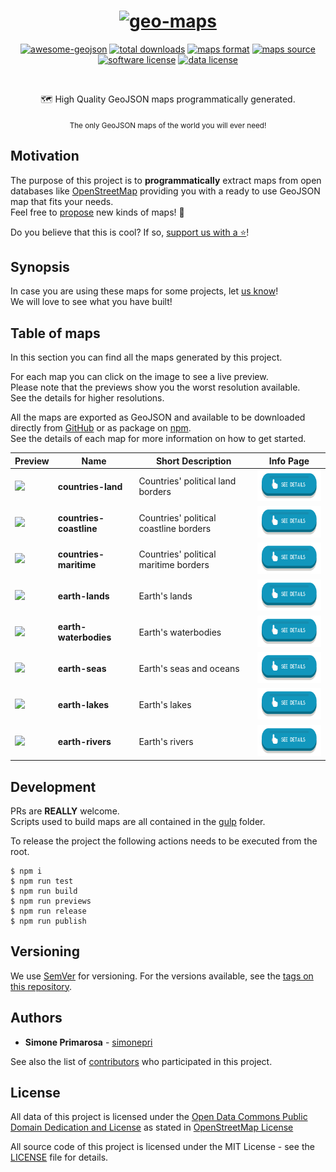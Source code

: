 <h1 align="center">
  <a href="https://github.com/simonepri/geo-maps"><img src="https://raw.githubusercontent.com/simonepri/geo-maps/next/media/geo-maps.jpg" alt="geo-maps" /></a>
</h1>
<p align="center">
  <a href="https://github.com/tmcw/awesome-geojson"><img src="https://awesome.re/mentioned-badge.svg" alt="awesome-geojson" /></a>
  <a href="https://github.com/simonepri/geo-maps/releases"><img src="https://img.shields.io/github/tag/simonepri/geo-maps.svg" alt="total downloads" /></a>
  <a href="http://geojson.org/"><img src="https://img.shields.io/badge/format-GeoJSON-e67e22.svg" alt="maps format" /></a>
  <a href="http://www.openstreetmap.org/"><img src="https://img.shields.io/badge/source-OSM-2ecc71.svg" alt="maps source" /></a>
  <a href="LICENSE"><img src="https://img.shields.io/github/license/simonepri/geo-maps.svg" alt="software license" /></a>
  <a href="https://opendatacommons.org/licenses/odbl/1.0/"><img src="https://img.shields.io/badge/license-ODbL-2980b9.svg" alt="data license" /></a>
</p>
<br />
<p align="center">
  🗺 High Quality GeoJSON maps programmatically generated.
</p>
<p align="center">
  <sub>
    The only GeoJSON maps of the world you will ever need!
  </sub>
</p>

## Motivation
The purpose of this project is to **programmatically** extract maps from open
databases like [OpenStreetMap](https://www.openstreetmap.org) providing you
with a ready to use GeoJSON map that fits your needs.  
Feel free to [propose](https://github.com/simonepri/geo-maps/issues) new kinds of maps! 🎉  

Do you believe that this is cool? If so, <a href="#start-of-content">support us with a ⭐️</a>!

## Synopsis

In case you are using these maps for some projects, let [us know](https://github.com/simonepri/geo-maps/issues)!  
We will love to see what you have built!

## Table of maps
In this section you can find all the maps generated by this project.  

For each map you can click on the image to see a live preview.  
Please note that the previews show you the worst resolution available.  
See the details for higher resolutions.

All the maps are exported as GeoJSON and available to be downloaded directly from
[GitHub](https://github.com/simonepri/geo-maps/releases) or as package on [npm](https://www.npmjs.com/org/geo-maps).  
See the details of each map for more information on how to get started.

Preview | Name | Short Description | Info Page
--------|------|-------------------|----------
<a alt="see countries-land on geojson.io" href="http://geojson.io/#data=data:text/x-url,https://cdn.rawgit.com/simonepri/geo-maps/next/previews/countries-land.geo.json"><img src="https://raw.githubusercontent.com/simonepri/geo-maps/next/media/geo-maps-countries-land-hover.png" height ="100px"/></a> | **countries-land** | Countries' political land borders | <a alt="See countries-land details" href="info/countries-land.md"><img src="media/details-button.png" height ="50px"/></a>
<a alt="see countries-coastline on geojson.io" href="http://geojson.io/#data=data:text/x-url,https://cdn.rawgit.com/simonepri/geo-maps/next/previews/countries-coastline.geo.json"><img src="https://raw.githubusercontent.com/simonepri/geo-maps/next/media/geo-maps-countries-coastline-hover.png" height ="100px"/></a> | **countries-coastline** | Countries' political coastline borders | <a alt="See countries-coastline details" href="info/countries-coastline.md"><img src="media/details-button.png" height ="50px"/></a>
<a alt="see countries-maritime on geojson.io" href="http://geojson.io/#data=data:text/x-url,https://cdn.rawgit.com/simonepri/geo-maps/next/previews/countries-maritime.geo.json"><img src="https://raw.githubusercontent.com/simonepri/geo-maps/next/media/geo-maps-countries-maritime-hover.png" height ="100px"/></a> | **countries-maritime** | Countries' political maritime borders | <a alt="See countries-maritime details" href="info/countries-maritime.md"><img src="media/details-button.png" height ="50px"/></a>
<a alt="see earth-lands on geojson.io" href="http://geojson.io/#data=data:text/x-url,https://cdn.rawgit.com/simonepri/geo-maps/next/previews/earth-lands.geo.json"><img src="https://raw.githubusercontent.com/simonepri/geo-maps/next/media/geo-maps-earth-lands-hover.png" height ="100px"/></a> | **earth-lands** | Earth's lands | <a alt="See earth-lands details" href="info/earth-lands.md"><img src="media/details-button.png" height ="50px"/></a>
<a alt="see earth-waterbodies on geojson.io" href="http://geojson.io/#data=data:text/x-url,https://cdn.rawgit.com/simonepri/geo-maps/next/previews/earth-waterbodies.geo.json"><img src="https://raw.githubusercontent.com/simonepri/geo-maps/next/media/geo-maps-earth-waterbodies-hover.png" height ="100px"/></a> | **earth-waterbodies** | Earth's waterbodies | <a alt="See earth-waterbodies details" href="info/earth-waterbodies.md"><img src="media/details-button.png" height ="50px"/></a>
<a alt="see earth-seas on geojson.io" href="http://geojson.io/#data=data:text/x-url,https://cdn.rawgit.com/simonepri/geo-maps/next/previews/earth-seas.geo.json"><img src="https://raw.githubusercontent.com/simonepri/geo-maps/next/media/geo-maps-earth-seas-hover.png" height ="100px"/></a> | **earth-seas** | Earth's seas and oceans | <a alt="See earth-seas details" href="info/earth-seas.md"><img src="media/details-button.png" height ="50px"/></a>
<a alt="see earth-lakes on geojson.io" href="http://geojson.io/#data=data:text/x-url,https://cdn.rawgit.com/simonepri/geo-maps/next/previews/earth-lakes.geo.json"><img src="https://raw.githubusercontent.com/simonepri/geo-maps/next/media/geo-maps-earth-lakes-hover.png" height ="100px"/></a> | **earth-lakes** | Earth's lakes | <a alt="See earth-lakes details" href="info/earth-lakes.md"><img src="media/details-button.png" height ="50px"/></a>
<a alt="see earth-rivers on geojson.io" href="http://geojson.io/#data=data:text/x-url,https://cdn.rawgit.com/simonepri/geo-maps/next/previews/earth-rivers.geo.json"><img src="https://raw.githubusercontent.com/simonepri/geo-maps/next/media/geo-maps-earth-rivers-hover.png" height ="100px"/></a> | **earth-rivers** | Earth's rivers | <a alt="See earth-rivers details" href="info/earth-rivers.md"><img src="media/details-button.png" height ="50px"/></a>

## Development
PRs are **REALLY** welcome.  
Scripts used to build maps are all contained in the [gulp](gulp/) folder.  

To release the project the following actions needs to be executed from the root.
```
$ npm i
$ npm run test
$ npm run build
$ npm run previews
$ npm run release
$ npm run publish
```

## Versioning
We use [SemVer](http://semver.org/) for versioning. For the versions available, see the [tags on this repository](https://github.com/simonepri/geo-maps/tags).

## Authors
* **Simone Primarosa** - [simonepri](https://github.com/simonepri)

See also the list of [contributors](https://github.com/simonepri/geo-maps/contributors) who participated in this project.

## License
All data of this project is licensed under the [Open Data Commons Public Domain Dedication and License](https://opendatacommons.org/licenses/odbl/1.0/) as stated in [OpenStreetMap License](http://www.openstreetmap.org/copyright)

All source code of this project is licensed under the MIT License - see the [LICENSE](LICENSE) file for details.
